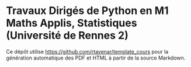 # Travaux Dirigés de Python en M1 Maths Applis, Statistiques (Université de Rennes 2)

Ce dépôt utilise https://github.com/rtavenar/template_cours pour la génération automatique des PDF et HTML à partir de la source Markdown.
